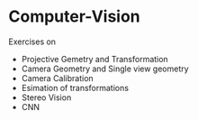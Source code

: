 # Computer-Vision
Exercises on 
* Projective Gemetry and Transformation
* Camera Geometry and Single view geometry
* Camera Calibration
* Esimation of transformations
* Stereo Vision
* CNN
